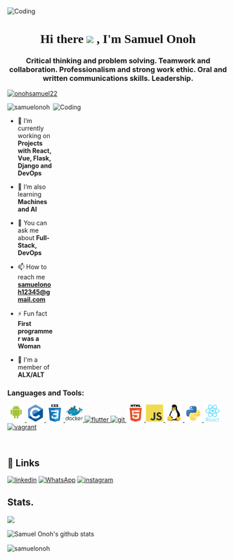 <img align="center" alt="Coding" width="900" height="210" src="https://i.pinimg.com/736x/45/05/cf/4505cf2c0926b7cb73178a87e40b3af2--javascript-python.jpg">
<!-- ![](https://i.ytimg.com/vi/2oklET0ERu4/maxresdefault.jpg) -->



<h1 style="font-family:script;" align="center"> Hi there <img src="https://github.com/TheDudeThatCode/TheDudeThatCode/blob/master/Assets/Hi.gif" width="29px">
, I'm Samuel Onoh</h1>
<h3 align="center">Critical thinking and problem solving. Teamwork and collaboration. Professionalism and strong work ethic. Oral and written communications skills. Leadership.</h3>

<p align="left"> <a href="https://twitter.com/onohsamuel22" target="blank"><img src="https://img.shields.io/twitter/follow/onohsamuel22?logo=twitter&style=for-the-badge" alt="onohsamuel22" /></a> </p>

<p align="left"> <img src="https://komarev.com/ghpvc/?username=samuelonoh&label=Profile%20views&color=0e75b6&style=flat" alt="samuelonoh" />
 <img align= "right" alt="Coding" width="400" height="600" src="https://camo.githubusercontent.com/5ddf73ad3a205111cf8c686f687fc216c2946a75005718c8da5b837ad9de78c9/68747470733a2f2f7468756d62732e6766796361742e636f6d2f4576696c4e657874446576696c666973682d736d616c6c2e676966">


- 🔭 I’m currently working on **Projects with React, Vue, Flask, Django and DevOps**

- 🌱 I’m also learning **Machines and AI**

- 💬 You can ask me about **Full-Stack, DevOps**

- 📫 How to reach me **samuelonoh12345@gmail.com**

- ⚡ Fun fact **First programmer was a Woman**

- 🔭 I'm a member of **ALX/ALT**

<h3 align="left">Languages and Tools:</h3>
<p align="left"> <a href="https://developer.android.com" target="_blank" rel="noreferrer"> <img src="https://raw.githubusercontent.com/devicons/devicon/master/icons/android/android-original-wordmark.svg" alt="android" width="40" height="40"/> </a> <a href="https://www.cprogramming.com/" target="_blank" rel="noreferrer"> <img src="https://raw.githubusercontent.com/devicons/devicon/master/icons/c/c-original.svg" alt="c" width="40" height="40"/> </a> <a href="https://www.w3schools.com/css/" target="_blank" rel="noreferrer"> <img src="https://raw.githubusercontent.com/devicons/devicon/master/icons/css3/css3-original-wordmark.svg" alt="css3" width="40" height="40"/> </a> <a href="https://www.docker.com/" target="_blank" rel="noreferrer"> <img src="https://raw.githubusercontent.com/devicons/devicon/master/icons/docker/docker-original-wordmark.svg" alt="docker" width="40" height="40"/> </a> <a href="https://flutter.dev" target="_blank" rel="noreferrer"> <img src="https://www.vectorlogo.zone/logos/flutterio/flutterio-icon.svg" alt="flutter" width="40" height="40"/> </a> <a href="https://git-scm.com/" target="_blank" rel="noreferrer"> <img src="https://www.vectorlogo.zone/logos/git-scm/git-scm-icon.svg" alt="git" width="40" height="40"/> </a> <a href="https://www.w3.org/html/" target="_blank" rel="noreferrer"> <img src="https://raw.githubusercontent.com/devicons/devicon/master/icons/html5/html5-original-wordmark.svg" alt="html5" width="40" height="40"/> </a> <a href="https://developer.mozilla.org/en-US/docs/Web/JavaScript" target="_blank" rel="noreferrer"> <img src="https://raw.githubusercontent.com/devicons/devicon/master/icons/javascript/javascript-original.svg" alt="javascript" width="40" height="40"/> </a> <a href="https://www.linux.org/" target="_blank" rel="noreferrer"> <img src="https://raw.githubusercontent.com/devicons/devicon/master/icons/linux/linux-original.svg" alt="linux" width="40" height="40"/> </a> <a href="https://nodejs.org" target="_blank" rel="noreferrer">   <img src="https://raw.githubusercontent.com/devicons/devicon/master/icons/python/python-original.svg" alt="python" width="40" height="40"/> </a> <a href="https://reactjs.org/" target="_blank" rel="noreferrer"> <img src="https://raw.githubusercontent.com/devicons/devicon/master/icons/react/react-original-wordmark.svg" alt="react" width="40" height="40"/> </a> <a href="https://www.vagrantup.com/" target="_blank" rel="noreferrer"> <img src="https://www.vectorlogo.zone/logos/vagrantup/vagrantup-icon.svg" alt="vagrant" width="40" height="40"/> </a> </p>

 <br>
 
 ## 🔗 Links
[![linkedin](https://img.shields.io/badge/linkedin-0A66C2?style=for-the-badge&logo=linkedin&logoColor=white)](https://www.linkedin.com/in/samuelonoh)
[![WhatsApp](https://img.shields.io/badge/WhatsApp-25D366?style=for-the-badge&logo=whatsapp&logoColor=white)](https://wa.me/+2340961644848)
[![instagram](https://img.shields.io/badge/instagram-1DA1F2?style=for-the-badge&logo=instagram&logoColor=white)](https://www.instagram.com/samuel_onoh75)

 ## Stats.
 <p><img align="center" src="https://github-readme-stats.vercel.app/api/top-langs/?username=samuelonoh&layout=compact&theme=dark&hide_border=false" /></p>
<p><img align="center" src="https://github-readme-stats.vercel.app/api?username=samuelonoh&show_icons=true&include_all_commits=true&count_private=true&layout=compact&theme=dark&hide_border=false&border_radius=2&hide=contribs" alt="Samuel Onoh's github stats" /></p>

<p><img align="center" src="https://github-readme-streak-stats.herokuapp.com/?user=samuelonoh&theme=dark" alt="samuelonoh" /></p>
<br/>
 
<!---
samuelonoh/samuelonoh is a ✨ special ✨ repository because its `README.md` (this file) appears on your GitHub profile.
You can click the Preview link to take a look at your changes.
--->
